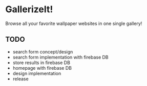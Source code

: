 # GallerizeIt!
Browse all your favorite wallpaper websites in one single gallery!

## TODO

- search form concept/design
- search form implementation with firebase DB
- store results in firebase DB
- homepage with firebase DB
- design implementation
- release
